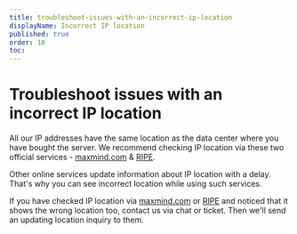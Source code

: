 ```yaml
---
title: troubleshoot-issues-with-an-incorrect-ip-location
displayName: Incorrect IP location
published: true
order: 10
toc:
---
```

# Troubleshoot issues with an incorrect IP location

All our IP addresses have the same location as the data center where you have bought the server. We recommend checking IP location via these two official services - <a href="https://www.maxmind.com/en/geoip-demo?pkit_lang=en" target="_blank">maxmind.com</a> & <a href="https://stat.ripe.net/" target="_blank">RIPE</a>.

Other online services update information about IP location with a delay. That's why you can see incorrect location while using such services.

If you have checked IP location via <a href="https://www.maxmind.com/en/geoip-demo?pkit_lang=en" target="_blank">maxmind.com</a> or <a href="https://stat.ripe.net/" target="_blank">RIPE</a> and noticed that it shows the wrong location too, contact us via chat or ticket. Then we'll send an updating location inquiry to them.